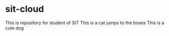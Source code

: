 # sit-cloud
This is repository for student of SIT
This is a cat jumps to the boxes
This is a cute dog 
